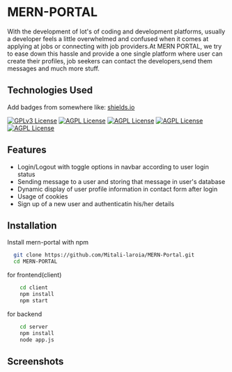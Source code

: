 
# MERN-PORTAL

With the development of lot's of coding and development platforms, usually a developer feels a little overwhelmed and confused when it comes at applying at jobs or connecting with job providers.At MERN PORTAL, we try to ease down this hassle and provide a one single platform where user can create their profiles, job seekers can contact the developers,send them messages and much more stuff.



## Technologies Used

Add badges from somewhere like: [shields.io](https://shields.io/)

[![GPLv3 License](https://img.shields.io/badge/react.js-%3E%3D6.0.0-green)](https://opensource.org/licenses/)
[![AGPL License](https://img.shields.io/badge/node.js-%3E%3D6.0.0-green)](http://www.gnu.org/licenses/agpl-3.0)
[![AGPL License](https://img.shields.io/badge/HTML-HTML5%20-green)](http://www.gnu.org/licenses/agpl-3.0)
[![AGPL License](https://img.shields.io/badge/CSS-CSS3%20-green)](http://www.gnu.org/licenses/agpl-3.0)
[![AGPL License](https://img.shields.io/badge/MongoDB-Atlas%20-green)](http://www.gnu.org/licenses/agpl-3.0)



## Features

- Login/Logout with toggle options in navbar according to user login status
- Sending message to a user and storing that message in user's database
- Dynamic display of user profile information in contact form after login
- Usage of cookies
- Sign up of a new user and authenticatin his/her details


## Installation

Install mern-portal with npm

```bash
  git clone https://github.com/Mitali-laroia/MERN-Portal.git 
  cd MERN-PORTAL
```
for frontend(client)
```bash
    cd client
    npm install
    npm start
```

for backend
```bash
    cd server
    npm install
    node app.js
```

    
## Screenshots


